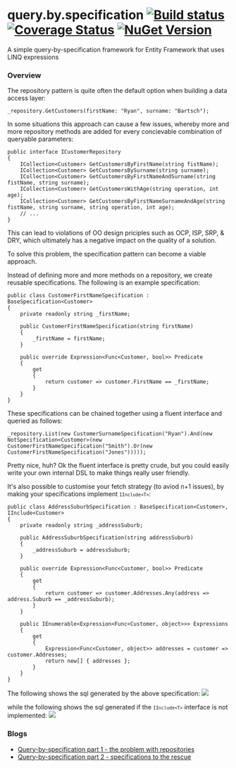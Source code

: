 # query.by.specification [![Build status](https://ci.appveyor.com/api/projects/status/x52hv1rqkvc9fnb7?svg=true)](https://ci.appveyor.com/project/Certegy/publicholidays-au) [![Coverage Status](https://coveralls.io/repos/github/yesmarket/query.by.specification/badge.svg)](https://coveralls.io/github/yesmarket/query.by.specification) [![NuGet Version](https://img.shields.io/nuget/v/query.by.specification.svg?style=flat)](https://www.nuget.org/packages/query.by.specification/)

A simple query-by-specification framework for Entity Framework that uses LINQ expressions

### Overview

The repository pattern is quite often the default option when building a data access layer:

    _repository.GetCustomers(firstName: "Ryan", surname: "Bartsch");

In some situations this approach can cause a few issues, whereby more and more repository methods are added for every concievable combination of queryable parameters:

    public interface ICustomerRepository
    {
        ICollection<Customer> GetCustomersByFirstName(string fistName);
        ICollection<Customer> GetCustomersBySurname(string surname);
        ICollection<Customer> GetCustomersByFirstNameAndSurname(string fistName, string surname);
        ICollection<Customer> GetCustomersWithAge(string operation, int age);
        ICollection<Customer> GetCustomersByFirstNameSurnameAndAge(string fistName, string surname, string operation, int age);
        // ...
    }

This can lead to violations of OO design priciples such as OCP, ISP, SRP, & DRY, which ultimately has a negative impact on the quality of a solution.

To solve this problem, the specification pattern can become a viable approach.

Instead of defining more and more methods on a repository, we create reusable specifications. The following is an example specification:

    public class CustomerFirstNameSpecification : BaseSpecification<Customer>
    {
        private readonly string _firstName;

        public CustomerFirstNameSpecification(string firstName)
        {
            _firstName = firstName;
        }

        public override Expression<Func<Customer, bool>> Predicate
        {
            get
            {
                return customer => customer.FirstName == _firstName;
            }
        }
    }

These specifications can be chained together using a fluent interface and queried as follows:

    _repository.List(new CustomerSurnameSpecification("Ryan").And(new NotSpecification<Customer>(new CustomerFirstNameSpecification("Smith").Or(new CustomerFirstNameSpecification("Jones")))));

Pretty nice, huh? Ok the fluent interface is pretty crude, but you could easily write your own internal DSL to make things really user friendly.

It's also possible to customise your fetch strategy (to aviod n+1 issues), by making your specifications implement <code lang="cs" linenumbers="off">`IInclude<T>`</code>:

    public class AddressSuburbSpecification : BaseSpecification<Customer>, IInclude<Customer>
    {
        private readonly string _addressSuburb;

        public AddressSuburbSpecification(string addressSuburb)
        {
            _addressSuburb = addressSuburb;
        }

        public override Expression<Func<Customer, bool>> Predicate
        {
            get
            {
                return customer => customer.Addresses.Any(address => address.Suburb == _addressSuburb);
            }
        }

        public IEnumerable<Expression<Func<Customer, object>>> Expressions
        {
            get
            {
                Expression<Func<Customer, object>> addresses = customer => customer.Addresses;
                return new[] { addresses };
            }
        }
    }

The following shows the sql generated by the above specification:
![](https://cloud.githubusercontent.com/assets/10783372/15242562/06e82d34-1936-11e6-978b-8b251ce7d157.png)

while the following shows the sql generated if the <code lang="cs" linenumbers="off">`IInclude<T>`</code> interface is not implemented:
![](https://cloud.githubusercontent.com/assets/10783372/15242563/06e874a6-1936-11e6-987d-b3aaffe3e272.png)

### Blogs

* [Query-by-specification part 1 - the problem with repositories](http://www.blog.ryanbartsch.com/2016/04/query-by-specification-part-1/)
* [Query-by-specification part 2 - specifications to the rescue](http://www.blog.ryanbartsch.com/2016/05/query-by-specification-part-2/)